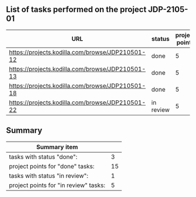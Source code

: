 ## List of tasks performed on the project JDP-2105-01

| URL                                               | status    | project points |
| ------------------------------------------------- | --------- | -------------- |
| https://projects.kodilla.com/browse/JDP210501-12  | done      | 5              |
| https://projects.kodilla.com/browse/JDP210501-13  | done      | 5              |
| https://projects.kodilla.com/browse/JDP210501-18  | done      | 5              |
| https://projects.kodilla.com/browse/JDP210501-22  | in review | 5              |


## Summary

| Summary item                          |      |
| ------------------------------------- | ---- |
| tasks with status "done":             |  3   |
| project points for "done" tasks:      |  15  |
| tasks with status "in review":        |  1   |
| project points for "in review" tasks: |  5   |

